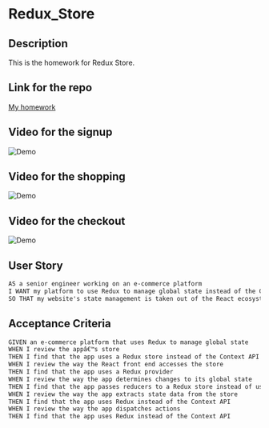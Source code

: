 # Redux_Store


## Description

This is the homework for Redux Store.

## Link for the repo
[My homework](https://morning-forest-22479.herokuapp.com/)

## Video for the signup

![Demo](./Assets/demo1.gif)

## Video for the shopping

![Demo](./Assets/demo2.gif)

## Video for the checkout

![Demo](./Assets/demo3.gif)

## User Story

```md
AS a senior engineer working on an e-commerce platform
I WANT my platform to use Redux to manage global state instead of the Context API
SO THAT my website's state management is taken out of the React ecosystem
```

## Acceptance Criteria

```md
GIVEN an e-commerce platform that uses Redux to manage global state
WHEN I review the appâ€™s store
THEN I find that the app uses a Redux store instead of the Context API
WHEN I review the way the React front end accesses the store
THEN I find that the app uses a Redux provider
WHEN I review the way the app determines changes to its global state
THEN I find that the app passes reducers to a Redux store instead of using the Context API
WHEN I review the way the app extracts state data from the store
THEN I find that the app uses Redux instead of the Context API
WHEN I review the way the app dispatches actions
THEN I find that the app uses Redux instead of the Context API
```
